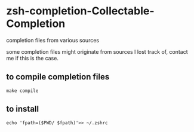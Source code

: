 # zsh-completion-Collectable-Completion
completion files from various sources

some completion files might originate from sources I lost track of, contact me if this is the case.

## to compile completion files
```make compile```

## to install
```echo 'fpath=($PWD/ $fpath)'>> ~/.zshrc```
